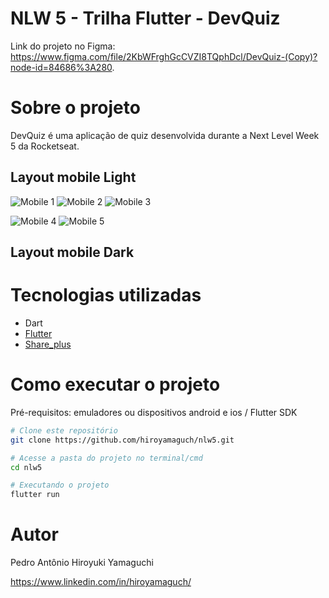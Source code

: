 # NLW 5 - Trilha Flutter - DevQuiz
Link do projeto no Figma: https://www.figma.com/file/2KbWFrghGcCVZI8TQphDcl/DevQuiz-(Copy)?node-id=84686%3A280.

# Sobre o projeto
DevQuiz é uma aplicação de quiz desenvolvida durante a Next Level Week 5 da Rocketseat.

## Layout mobile Light
![Mobile 1](https://github.com/hiroyamaguch/assets/blob/567e7daa5c0603cc85577baf3d9e853d655aea02/nlw5/snapshot.jpg) ![Mobile 2](https://github.com/hiroyamaguch/assets/blob/567e7daa5c0603cc85577baf3d9e853d655aea02/nlw5/homePage.jpg) ![Mobile 3](https://github.com/hiroyamaguch/assets/blob/567e7daa5c0603cc85577baf3d9e853d655aea02/nlw5/quiz.jpg)

![Mobile 4](https://github.com/hiroyamaguch/assets/blob/567e7daa5c0603cc85577baf3d9e853d655aea02/nlw5/resultPage.jpg) ![Mobile 5](https://github.com/hiroyamaguch/assets/blob/567e7daa5c0603cc85577baf3d9e853d655aea02/nlw5/shareResults.jpg)

## Layout mobile Dark

# Tecnologias utilizadas
- Dart
- [Flutter](https://flutter.dev/)
- [Share_plus](https://pub.dev/packages/share_plus)

# Como executar o projeto
Pré-requisitos: emuladores ou dispositivos android e ios / Flutter SDK

```bash
# Clone este repositório
git clone https://github.com/hiroyamaguch/nlw5.git

# Acesse a pasta do projeto no terminal/cmd
cd nlw5

# Executando o projeto
flutter run
```

# Autor
Pedro Antônio Hiroyuki Yamaguchi

https://www.linkedin.com/in/hiroyamaguch/
